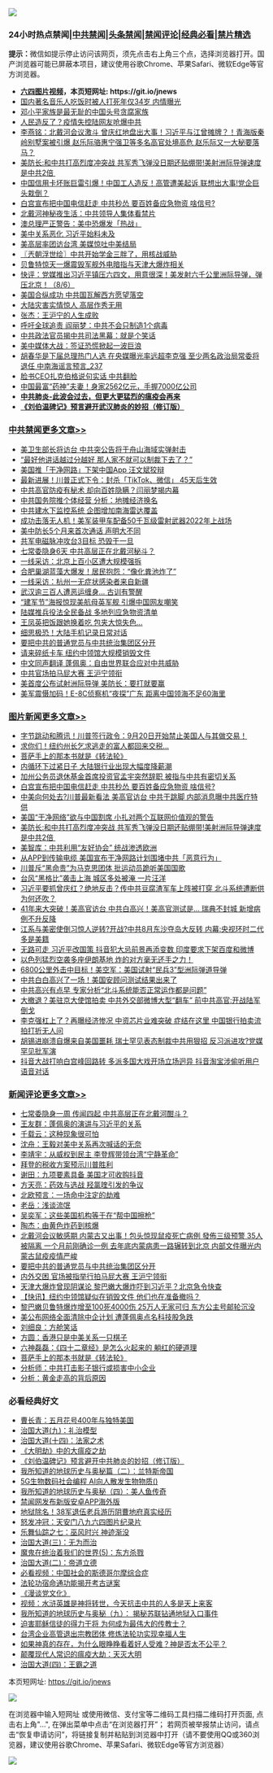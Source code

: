 ![](https://raw.githubusercontent.com/fqnews/bnews/master/64photo/fqnews-qr.jpg)

<div id="tt">
<h3>24小时热点禁闻|<a href="#%E4%B8%AD%E5%85%B1%E7%A6%81%E9%97%BB%E6%9B%B4%E5%A4%9A%E6%96%87%E7%AB%A0">中共禁闻</a>|<a href="#%E5%9B%BE%E7%89%87%E6%96%B0%E9%97%BB%E6%9B%B4%E5%A4%9A%E6%96%87%E7%AB%A0">头条禁闻</a>|<a href="#%E6%96%B0%E9%97%BB%E8%AF%84%E8%AE%BA%E6%9B%B4%E5%A4%9A%E6%96%87%E7%AB%A0">禁闻评论|<a href="#%E5%BF%85%E7%9C%8B%E7%BB%8F%E5%85%B8%E5%A5%BD%E6%96%87">经典必看|<a href="/video.md#%E7%A6%81%E7%89%87%E7%B2%BE%E9%80%89">禁片精选</a></h3>
<div><b>提示：</b>微信如提示停止访问该网页，须先点击右上角三个点，选择浏览器打开。国产浏览器可能已屏蔽本项目，建议使用谷歌Chrome、苹果Safari、微软Edge等官方浏览器。</div>
<ul>
<li><b><a href="http://d1.bdrive.tk/64.mp4" target="_blank">六四图片视频</a>，本页短网址: https://git.io/jnews</b></li>
<li><a href="/baitai/20200806/1375555.md">国内著名音乐人吃饭时被人打死年仅34岁 内情曝光</a></li>
<li><a href="/comments/20200806/1375561.md">邓小平家族是最无耻的中国头号贪腐家族</a></li>
<li><a href="/cbnews/20200806/1375646.md">人民造反了？疫情失控陆网友呛爆中共</a></li>
<li><a href="/comments/20200806/1375692.md">李燕铭：北戴河会议激斗 曾庆红地盘出大事！习近平与江曾摊牌？！青海版秦岭别墅案被引爆 赵乐际骆惠宁强卫等多名高官处境高危 赵乐际又一大秘要落马？</a></li>
<li><a href="/topimagenews/20200806/1375697.md">美防长:和中共打高烈度冲突战 共军秀飞弹没日期还贴绷带!美射洲际导弹速度是中共2倍 </a></li>
<li><a href="/cnnews/20200806/1375655.md">中国信用卡坏账巨雷引爆！中国工人造反！高管遭美起诉 联想出大事!党企巨头栽倒？</a></li>
<li><a href="/topimagenews/20200807/1375873.md">白宫宣布把中国电信赶走 中共秒怂 要百姓备应急物资 啥信号?</a></li>
<li><a href="/comments/20200806/1375682.md">北戴河神秘夜生活：中共领导人集体看禁片</a></li>
<li><a href="/cnnews/20200806/1375541.md">澳总理严正警告：美中恐爆发「热战」</a></li>
<li><a href="/headline/20200807/1375859.md">美中关系恶化 习近平始料未及</a></li>
<li><a href="/cnnews/hknews/20200806/1375649.md">美高层率团访台湾 美媒惊吐中美结局</a></li>
<li><a href="/ssgc/20200807/1375845.md">〖兲朝浮世绘〗中共开始学金三胖了，用核战威胁</a></li>
<li><a href="/worldnews/20200806/1375664.md">贝鲁特惊天一爆震毁军舰外电暗指与天津大爆炸相关</a></li>
<li><a href="/bannedvideo/20200807/1375799.md">快评：党媒推出习近平镇压六四文，用意很深！美发射六千公里洲际导弹，弹压北京！（8/6）</a></li>
<li><a href="/comments/20200806/1375562.md">美国合纵成功 中共国瓦解西方愿望落空</a></li>
<li><a href="/ssgc/20200807/1375847.md">大陆灾害实情惊人 高层作秀无用</a></li>
<li><a href="/baitai/20200807/1375788.md">张杰：王沪宁的人生成败</a></li>
<li><a href="/cbnews/20200806/1375582.md">呼吁全球追责 阎丽梦：中共不会只制造1个病毒</a></li>
<li><a href="/cbnews/20200806/1375585.md">中共政法官员揭中共司法黑幕：就是个笑话</a></li>
<li><a href="/headline/20200807/1375803.md">美中媒体大战：签证恐慌掀起一波巨浪</a></li>
<li><a href="/comments/20200807/1375863.md">胡春华是下届总理热门人选 在央媒曝光率远超李克强 至少两名政治局常委将退任 中南海谣言预言_237</a></li>
<li><a href="/ssgc/20200806/1375753.md">脸书CEO扎克伯格说句实话 中共翻脸</a></li>
<li><a href="/baitai/20200806/1375556.md">中国最富“药神”夫妻！身家2562亿元，手握7000亿公司</a></li>
<li><b><a href="/comments/20200211/1275071.md" target="_blank">中共肺炎-此波会过去，但更大更猛烈的瘟疫会再来</a></b></li>
<li><b><a href="/comments/20200207/1272816.md" target="_blank">《刘伯温碑记》预言避开武汉肺炎的妙招（修订版）</a></b></li>
</ul>
</div>

<div class="catlist">
<h3><a href="/cbnews/" target="_blank">中共禁闻</a><span><a href="/cbnews/" target="_blank" rel="nofollow">更多文章>></a></span></h3>
<ul>
<li><a href="/cbnews/20200807/1376036.md" target="_blank">美卫生部长将访台 中共突公告将于舟山海域实弹射击</a></li>
<li><a href="/cbnews/20200807/1376035.md" target="_blank">“最好他讲话越过分越好 那人家不就可以制裁下去了？”</a></li>
<li><a href="/cbnews/20200807/1376034.md" target="_blank">美国推「干净网路」下架中国App 汪文斌狡辩</a></li>
<li><a href="/cbnews/20200807/1376033.md" target="_blank">最新进展！川普正式下令：封杀「TikTok、微信」 45天后生效</a></li>
<li><a href="/cbnews/20200807/1376032.md" target="_blank">中共高官防疫有秘术 却向百姓隐瞒？闫丽梦揭内幕</a></li>
<li><a href="/cbnews/20200807/1375996.md" target="_blank">中共国务院推个体经营 分析：地摊经济换名</a></li>
<li><a href="/cbnews/20200807/1375995.md" target="_blank">中共建水下监控系统 企图增加南海雷达覆盖</a></li>
<li><a href="/cbnews/20200807/1375994.md" target="_blank">成功击落无人机！美军装甲车配备50千瓦级雷射武器2022年上战场</a></li>
<li><a href="/cbnews/20200807/1375993.md" target="_blank">美中防长5个月来首次通话 声明大不同</a></li>
<li><a href="/cbnews/20200807/1375992.md" target="_blank">共军电磁脉冲攻台3目标 恐毁于一旦</a></li>
<li><a href="/cbnews/20200807/1375991.md" target="_blank">七常委隐身6天 中共高层正在北戴河秘斗？</a></li>
<li><a href="/cbnews/20200807/1375990.md" target="_blank">一线采访：北京上百小区遭大规模强拆</a></li>
<li><a href="/cbnews/20200807/1375989.md" target="_blank">合肥巢湖蓝藻大爆发！居民抱怨：“像化粪池炸了”</a></li>
<li><a href="/cbnews/20200807/1375988.md" target="_blank">一线采访：杭州一无症状感染者来自新疆</a></li>
<li><a href="/cbnews/20200807/1375987.md" target="_blank">武汉逾三百人遭恶运缠身… 古训有警醒</a></li>
<li><a href="/cbnews/20200807/1375986.md" target="_blank">“建军节”海报惊现美航母英军舰 引爆中国网友嘲笑</a></li>
<li><a href="/cbnews/20200807/1375985.md" target="_blank">陆媒推兵役法全民备战 多地列应急物资清单</a></li>
<li><a href="/cbnews/20200807/1375984.md" target="_blank">王凤英把饭跟她换着吃 包夹大惊失色…</a></li>
<li><a href="/cbnews/20200807/1375983.md" target="_blank">细思极恐！大陆手机记录日常对话</a></li>
<li><a href="/comments/20200807/1375958.md" target="_blank">要把中共的普通党员与中共统治集团区分开</a></li>
<li><a href="/cbnews/20200807/1375925.md" target="_blank">请来碎纸卡车 纽约中领馆大规模销毁文件</a></li>
<li><a href="/cbnews/20200807/1375924.md" target="_blank">中文同声翻译 蓬佩奥：自由世界联合应对中共威胁</a></li>
<li><a href="/cbnews/20200807/1375923.md" target="_blank">中共官场拍马屁大赛 王沪宁领衔</a></li>
<li><a href="/cbnews/20200807/1375922.md" target="_blank">美首度公布试射洲际导弹 美防长：要打就要赢</a></li>
<li><a href="/cbnews/20200807/1375921.md" target="_blank">美军震慑加码！E-8C侦察机“夜探”广东 距离中国领海不足60海里</a></li>

</ul>
</div>
<div class="catlist">
<h3><a href="/topimagenews/" target="_blank">图片新闻</a><span><a href="/topimagenews/" target="_blank" rel="nofollow">更多文章>></a></span></h3>
<ul>
<li><a href="/topimagenews/20200807/1375982.md" target="_blank">字节跳动和腾讯！川普签行政令：9月20日开始禁止美国人与其做交易！</a></li>
<li><a href="/topimagenews/20200807/1375920.md" target="_blank">求你们！纽约州长乞求逃走的富人都回来交税…</a></li>
<li><a href="/comments/20200807/1375707.md" target="_blank">菩萨手上的那本书就是《转法轮》</a></li>
<li><a href="/topimagenews/20200807/1375875.md" target="_blank">内循环下过紧日子 大陆银行业出现大幅度降薪潮</a></li>
<li><a href="/topimagenews/20200807/1375874.md" target="_blank">加州公务员退休基金首席投资官孟宇突然辞职 被指与中共有密切关系</a></li>
<li><a href="/topimagenews/20200807/1375873.md" target="_blank">白宫宣布把中国电信赶走 中共秒怂 要百姓备应急物资 啥信号?</a></li>
<li><a href="/topimagenews/20200807/1375872.md" target="_blank">中美向何处去?川普最新看法 美高官访台 中共干跳脚 内部消息曝中共医疗特供</a></li>
<li><a href="/topimagenews/20200807/1375871.md" target="_blank">美国“干净网络”欲与中国割席 小扎对两个互联网价值观的警告</a></li>
<li><a href="/topimagenews/20200806/1375697.md" target="_blank">美防长:和中共打高烈度冲突战 共军秀飞弹没日期还贴绷带!美射洲际导弹速度是中共2倍 </a></li>
<li><a href="/comments/20200806/1375618.md" target="_blank">美智库：中共利用“友好协会”  统战渗透欧洲</a></li>
<li><a href="/topimagenews/20200806/1375434.md" target="_blank">从APP到传输电缆 美国宣布干净网路计划围堵中共「恶意行为」</a></li>
<li><a href="/topimagenews/20200806/1375377.md" target="_blank">川普斥“黑命贵”为马克思团体 批运动员跪听美国国歌</a></li>
<li><a href="/topimagenews/20200806/1375376.md" target="_blank">台风“黑格比”袭击上海 城区多处被淹 一片汪洋</a></li>
<li><a href="/topimagenews/20200805/1375292.md" target="_blank">习近平要抓曾庆红？绝地反击？传中共豆腐渣军车上阵被打穿 北斗系统遭断供为何还吹？</a></li>
<li><a href="/topimagenews/20200805/1375288.md" target="_blank">41年来大突破！美高官访台 中共白高兴！美高官测试是&#8230; 瑞典不封城 新增病例不升反降</a></li>
<li><a href="/topimagenews/20200805/1375287.md" target="_blank">江系与美密使倒习惊人逆转?开战?中共8月东沙夺岛大反转 内幕:央视环时二代多是美籍</a></li>
<li><a href="/topimagenews/20200805/1375286.md" target="_blank">无路可走 习近平改国策 抖音犯大忌前景再添变数 印度要求下架百度和微博</a></li>
<li><a href="/topimagenews/20200805/1374949.md" target="_blank">以色列猛烈空袭多座伊朗基地 炸的对方毫无还手之力！</a></li>
<li><a href="/topimagenews/20200805/1374948.md" target="_blank">6800公里外击中目标！美空军：美国试射“民兵3”型洲际弹道导弹</a></li>
<li><a href="/topimagenews/20200805/1374855.md" target="_blank">中共白白高兴了一场！美国安顾问测试结果出来了</a></li>
<li><a href="/topimagenews/20200805/1374854.md" target="_blank">中共高兴有点早 专家分析“北斗系统能否正常运作都是问题”</a></li>
<li><a href="/topimagenews/20200804/1374687.md" target="_blank">大撤退？美驻京大使馆拍卖 中共外交部微博大型“翻车” 前中共高官:开战陆军倒戈</a></li>
<li><a href="/topimagenews/20200804/1374686.md" target="_blank">李克强杠上了？再曝经济惨况 中资芯片业难突破 症结在这里 中国银行拍卖流拍打折无人问</a></li>
<li><a href="/topimagenews/20200804/1374611.md" target="_blank">胡锡进崩溃自爆来自美国噩耗 瑞士罕见表态制裁中共用狠招 反习派进攻?党媒罕见批军演</a></li>
<li><a href="/topimagenews/20200804/1374610.md" target="_blank">抖音大战打响白宫峰回路转 多派多国大戏开场立场迥异 抖音淘宝涉偷听用户语音对话</a></li>

</ul>
</div>
<div class="catlist">
<h3><a href="/comments/" target="_blank">新闻评论</a><span><a href="/comments/" target="_blank" rel="nofollow">更多文章>></a></span></h3>
<ul>
<li><a href="/comments/20200807/1376020.md" target="_blank">七常委隐身一周 传闻四起 中共高层正在北戴河酣斗？</a></li>
<li><a href="/comments/20200807/1376015.md" target="_blank">王友群：蓬佩奥的演讲与习近平的关系</a></li>
<li><a href="/comments/20200807/1376014.md" target="_blank">千载云：这种现象很可怕</a></li>
<li><a href="/comments/20200807/1376013.md" target="_blank">沈舟：王毅对美中关系再次喊话的无奈</a></li>
<li><a href="/comments/20200807/1376012.md" target="_blank">李靖宇：从威权到民主 李登辉带领台湾“宁静革命”</a></li>
<li><a href="/comments/20200807/1376011.md" target="_blank">拜登的税收方案预示川普胜利</a></li>
<li><a href="/comments/20200807/1376010.md" target="_blank">谢田：九项要素具备 美国才可收购抖音</a></li>
<li><a href="/comments/20200807/1376009.md" target="_blank">方天亮：药效与选战 羟氯喹引发的争议</a></li>
<li><a href="/comments/20200807/1376008.md" target="_blank">北欧预言：一场命中注定的劫难</a></li>
<li><a href="/comments/20200807/1376007.md" target="_blank">老岳：浅谈流氓</a></li>
<li><a href="/comments/20200807/1376006.md" target="_blank">吴奕军：这些美国机构等于在“帮中国擦枪”</a></li>
<li><a href="/comments/20200807/1376005.md" target="_blank">陶杰：由黄色炸药到核爆</a></li>
<li><a href="/comments/20200807/1375970.md" target="_blank">北戴河会议敏感期 内蒙古又出事！包头惊现鼠疫死亡病例 發佈三级预警 35人被隔离 一个月前刚确诊一例 去年底内蒙病患一路辗转到北京 内部文件曝光内蒙古鼠疫疫情严峻</a></li>
<li><a href="/comments/20200807/1375958.md" target="_blank">要把中共的普通党员与中共统治集团区分开</a></li>
<li><a href="/comments/20200807/1375960.md" target="_blank">内外交困 官场被指举行拍马屁大赛 王沪宁领衔</a></li>
<li><a href="/comments/20200807/1375957.md" target="_blank">天津大爆炸曾现阴谋论 黎巴嫩大爆炸吓到习近平？北京急令快查</a></li>
<li><a href="/comments/20200807/1375956.md" target="_blank">【快讯】纽约中领馆疑似在销毁文件 他们也在准备撤吗？</a></li>
<li><a href="/comments/20200807/1375955.md" target="_blank">黎巴嫩贝鲁特爆炸增至100死4000伤 25万人无家可归 东方公主号邮轮沉没</a></li>
<li><a href="/comments/20200807/1375954.md" target="_blank">美公布网络全面清除中企计划 遭蓬佩奥点名科技股急跌</a></li>
<li><a href="/comments/20200807/1375933.md" target="_blank">刘细良：方舱笑话</a></li>
<li><a href="/comments/20200807/1375932.md" target="_blank">方圆：香港只是中美关系一只棋子</a></li>
<li><a href="/comments/20200807/1375931.md" target="_blank">六神磊磊：《四十二章经》是怎么火起来的 躺红的硬道理</a></li>
<li><a href="/comments/20200807/1375707.md" target="_blank">菩萨手上的那本书就是《转法轮》</a></li>
<li><a href="/comments/20200807/1375914.md" target="_blank">分析师：中共打击影子银行或损害中小企业</a></li>
<li><a href="/comments/20200807/1375913.md" target="_blank">分析：黄金走高的背后原因</a></li>

</ul>
</div>

<div class="catlist">
<h3>必看经典好文</h3>
<ul>
<li><a href="/comments/20200713/1359796.md" target="_blank">曹长青：五月花号400年与独特美国</a></li>
<li><a href="/cbnews/20180315/914943.md" target="_blank">治国大道(九)：礼治模型</a></li>
<li><a href="/cbnews/20180320/916962.md" target="_blank">治国大道(十四)：法家之术</a></li>
<li><a href="/comments/20200203/1269785.md" target="_blank">《大明劫》中的大瘟疫之劫</a></li>
<li><a href="/comments/20200207/1272816.md" target="_blank">《刘伯温碑记》预言避开中共肺炎的妙招（修订版）</a></li>
<li><a href="/tculture/xiulian/20170614/774347.md" target="_blank">我所知道的地球历史与奥秘篇（二）：兰特斯帝国</a></li>
<li><a href="/topimagenews/20200527/1335347.md" target="_blank">5G生物数码社会编程 AI向人散发生物物质()</a></li>
<li><a href="/tculture/xiulian/20170729/799172.md" target="_blank">我所知道的地球历史与奥秘（四）：美人鱼传奇</a></li>
<li><a href="/comments/20200627/783266.md" target="_blank">禁闻网发布新版安卓APP海外版</a></li>
<li><a href="/cbnews/20200531/1337381.md" target="_blank">地狱除名！38军退伍老兵游历阴曹地府真实经历</a></li>
<li><a href="/comments/20200604/783200.md" target="_blank">怒发冲冠：天安门八九六四图片纪录片</a></li>
<li><a href="/tculture/20190101/792550.md" target="_blank">乐舞仙踪之七：巫风时兴 神迹渐没</a></li>
<li><a href="/cbnews/20180309/912114.md" target="_blank">治国大道(三)：无为而治</a></li>
<li><a href="/topimagenews/20180524/946967.md" target="_blank">魔鬼在统治着我们的世界(5)：东方杀戮</a></li>
<li><a href="/cbnews/20180308/911611.md" target="_blank">治国大道(二)：帝道立德</a></li>
<li><a href="/comments/20200806/1375443.md" target="_blank">必看视频：中国社会的斯德哥尔摩综合症</a></li>
<li><a href="/tculture/20121025/73079.md" target="_blank">法轮功宿命通功能揭开考古谜案</a></li>
<li><a href="/comments/20200521/783167.md" target="_blank">《漫谈党文化》</a></li>
<li><a href="/comments/20200623/1273653.md" target="_blank">视频：水浒英雄是神将转世，今天抗击中共的人多是天上来客</a></li>
<li><a href="/topimagenews/20180325/919134.md" target="_blank">我所知道的地球历史与奥秘（九）： 揭秘苏联钻通地狱入口事件</a></li>
<li><a href="/comments/20200622/1346846.md" target="_blank">迫害耶稣信徒的得力干将  为何成为最伟大的传教士？</a></li>
<li><a href="/comments/20200528/1335859.md" target="_blank">台湾企业高管退出宗教团体 修炼法轮功实现幸福人生</a></li>
<li><a href="/comments/20200623/1346844.md" target="_blank">如果神真的存在，为什么眼睁睁看着好人受难？神是否太不公平？</a></li>
<li><a href="/comments/20200619/783185.md" target="_blank">颠覆现代人常识的瘟疫大劫：天灭大明</a></li>
<li><a href="/cbnews/20180310/912637.md" target="_blank">治国大道(四)：王霸之道</a></li>

</ul>
</div>

本页短网址: https://git.io/jnews

![](https://raw.githubusercontent.com/fqnews/bnews/master/64photo/fqnews-qr.jpg)

在浏览器中输入短网址 或使用微信、支付宝等二维码工具扫描二维码打开页面, 点击右上角"...", 在弹出菜单中点击“在浏览器打开”； 若网页被举报禁止访问，请点击“恢复申请访问”，将链接复制并粘贴到浏览器中打开（请不要使用QQ或360浏览器，建议使用谷歌Chrome、苹果Safari、微软Edge等官方浏览器）

![](https://raw.githubusercontent.com/fqnews/bnews/master/64photo/wx.jpg)